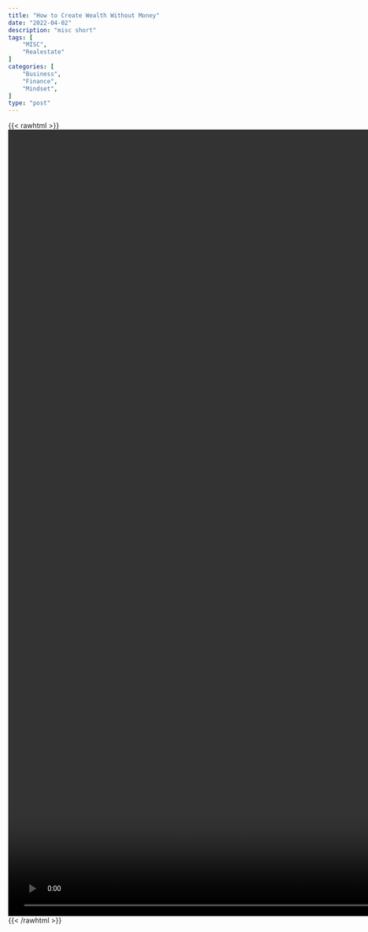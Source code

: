 ```yaml
---
title: "How to Create Wealth Without Money"
date: "2022-04-02"
description: "misc short"
tags: [
    "MISC",
    "Realestate"
]
categories: [
    "Business",
    "Finance",
    "Mindset",
]
type: "post"
---
```

{{< rawhtml >}}
    <video style="height:40vh;width:auto" overflow="hidden" controls>
        <source src="https://clips.dev00ps.com/MISC/How%20to%20Create%20Wealth%20if%20You%20Don%E2%80%99t%20Have%20Any%20Money%21%20%F0%9F%92%B0.mp4" type="video/mp4"> 
    </video>
{{< /rawhtml >}}